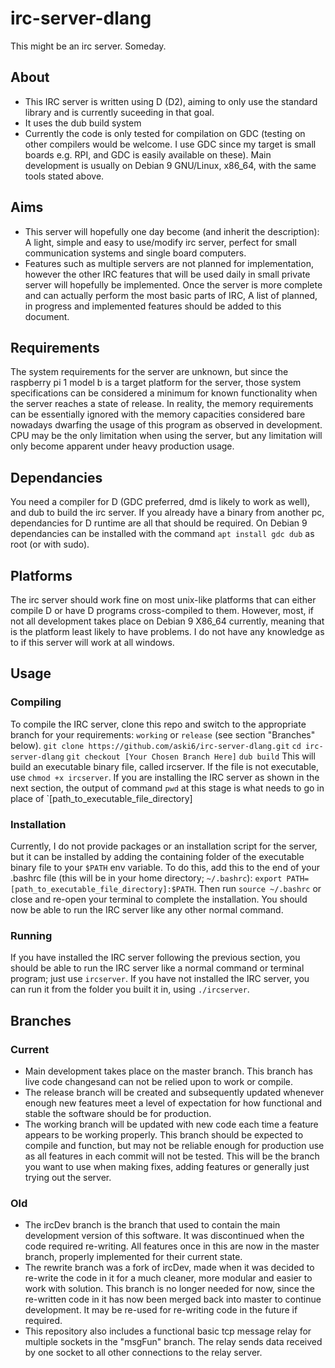 # irc-server-dlang
This might be an irc server. Someday.

## About
* This IRC server is written using D (D2), aiming to only use the standard library and is currently suceeding in that goal.
* It uses the dub build system
* Currently the code is only tested for compilation on GDC (testing on other compilers would be welcome. I use GDC since my target is small boards e.g. RPI, and GDC is easily available on these). Main development is usually on Debian 9 GNU/Linux, x86_64, with the same tools stated above.

## Aims
* This server will hopefully one day become (and inherit the description): A light, simple and easy to use/modify irc server, perfect for small communication systems and single board computers.
* Features such as multiple servers are not planned for implementation, however the other IRC features that will be used daily in small private server will hopefully be implemented. Once the server is more complete and can actually perform the most basic parts of IRC, A list of planned, in progress and implemented features should be added to this document.

## Requirements
The system requirements for the server are unknown, but since the raspberry pi 1 model b is a target platform for the server, those system specifications can be considered a minimum for known functionality when the server reaches a state of release. In reality, the memory requirements can be essentially ignored with the memory capacities considered bare nowadays dwarfing the usage of this program as observed in development. CPU may be the only limitation when using the server, but any limitation will only become apparent under heavy production usage.

## Dependancies
You need a compiler for D (GDC preferred, dmd is likely to work as well), and dub to build the irc server. If you already have a binary from another pc, dependancies for D runtime are all that should be required. On Debian 9 dependancies can be installed with the command `apt install gdc dub` as root (or with sudo).

## Platforms
The irc server should work fine on most unix-like platforms that can either compile D or have D programs cross-compiled to them. However, most, if not all development takes place on Debian 9 X86_64 currently, meaning that is the platform least likely to have problems. I do not have any knowledge as to if this server will work at all windows.

## Usage
### Compiling
To compile the IRC server, clone this repo and switch to the appropriate branch for your requirements: `working` or `release` (see section "Branches" below).
`git clone https://github.com/aski6/irc-server-dlang.git`
`cd irc-server-dlang`
`git checkout [Your Chosen Branch Here]`
`dub build`
This will build an executable binary file, called ircserver. If the file is not executable, use `chmod +x ircserver`.
If you are installing the IRC server as shown in the next section, the output of command `pwd` at this stage is what needs to go in place of `[path_to_executable_file_directory]

### Installation
Currently, I do not provide packages or an installation script for the server, but it can be installed by adding the containing folder of the executable binary file to your `$PATH` env variable.
To do this, add this to the end of your .bashrc file (this will be in your home directory; `~/.bashrc`): `export PATH=[path_to_executable_file_directory]:$PATH`.
Then run `source ~/.bashrc` or close and re-open your terminal to complete the installation. You should now be able to run the IRC server like any other normal command.

### Running
If you have installed the IRC server following the previous section, you should be able to run the IRC server like a normal command or terminal program; just use `ircserver`.
If you have not installed the IRC server, you can run it from the folder you built it in, using `./ircserver`.

## Branches
### Current
* Main development takes place on the master branch. This branch has live code changesand can not be relied upon to work or compile.
* The release branch will be created and subsequently updated whenever enough new features meet a level of expectation for how functional and stable the software should be for production.
* The working branch will be updated with new code each time a feature appears to be working properly. This branch should be expected to compile and function, but may not be reliable enough for production use as all features in each commit will not be tested. This will be the branch you want to use when making fixes, adding features or generally just trying out the server.

### Old
* The ircDev branch is the branch that used to contain the main development version of this software. It was discontinued when the code required re-writing. All features once in this are now in the master branch, properly implemented for their current state.
* The rewrite branch was a fork of ircDev, made when it was decided to re-write the code in it for a much cleaner, more modular and easier to work with solution. This branch is no longer needed for now, since the re-written code in it has now been merged back into master to continue development. It may be re-used for re-writing code in the future if required.
* This repository also includes a functional basic tcp message relay for multiple sockets in the "msgFun" branch. The relay sends data received by one socket to all other connections to the relay server.

